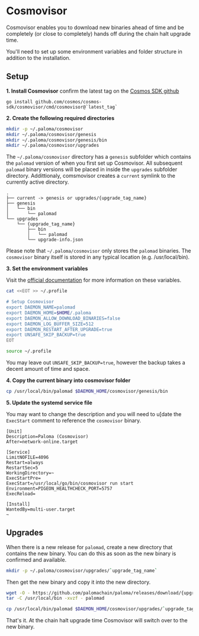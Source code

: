 # Cosmovisor

Cosmovisor enables you to download new binaries ahead of time and be completely (or close to completely) hands off during the chain halt upgrade time.

You'll need to set up some environment variables and folder structure in addition to the installation. 


## Setup
**1. Install Cosmovisor**
confirm the latest tag on the [Cosmos SDK github](https://github.com/cosmos/cosmos-sdk/releases?q=cosmovisor&expanded=true)

```
go install github.com/cosmos/cosmos-sdk/cosmovisor/cmd/cosmovisor@`latest_tag`
```

**2. Create the following required directories**
```sh
mkdir -p ~/.paloma/cosmovisor
mkdir ~/.paloma/cosmovisor/genesis
mkdir ~/.paloma/cosmovisor/genesis/bin
mkdir ~/.paloma/cosmovisor/upgrades
```
The `~/.paloma/cosmovisor` directory has a `genesis` subfolder which contains the `palomad` version of when you first set up Cosmovisor. All subsequent `palomad` binary versions will be placed in inside the `upgrades` subfolder directory. Addittionaly, comsmovisor creates a `current` symlink to the currently active directory.

```text
.
├── current -> genesis or upgrades/{upgrade_tag_name}
├── genesis
│   └── bin
│       └── palomad
└── upgrades
    └── {upgrade_tag_name}
        ├── bin
        │   └── palomad
        └── upgrade-info.json
```
Please note that `~/.paloma/cosmovisor` only stores the `palomad` binaries. The `cosmovisor` binary itself is stored in any typical location (e.g. /usr/local/bin).


**3. Set the environment variables**

Visit the [official documentation](https://github.com/cosmos/cosmos-sdk/tree/cosmovisor/v1.3.0/cosmovisor) for more information on these variables. 

```bash
cat <<EOT >> ~/.profile

# Setup Cosmovisor
export DAEMON_NAME=palomad
export DAEMON_HOME=$HOME/.paloma
export DAEMON_ALLOW_DOWNLOAD_BINARIES=false
export DAEMON_LOG_BUFFER_SIZE=512
export DAEMON_RESTART_AFTER_UPGRADE=true
export UNSAFE_SKIP_BACKUP=true
EOT

source ~/.profile
```

You may leave out `UNSAFE_SKIP_BACKUP=true`, however the backup takes a decent amount of time and space.


**4. Copy the current binary into cosmovisor folder**
```bash
cp /usr/local/bin/palomad $DAEMON_HOME/cosmovisor/genesis/bin
```

**5. Update the systemd service file**

You may want to change the description and you will need to u[date the `ExecStart` comment to reference the `cosmovisor` binary.

```sh{2,11}
[Unit]
Description=Paloma (Cosmovisor)
After=network-online.target

[Service]
LimitNOFILE=4096
Restart=always
RestartSec=5
WorkingDirectory=~
ExecStartPre=
ExecStart=/usr/local/go/bin/cosmovisor run start
Environment=PIGEON_HEALTHCHECK_PORT=5757
ExecReload=

[Install]
WantedBy=multi-user.target
~
```


## Upgrades 
When there is a new release for `palomad`, create a new directory that contains the new binary. You can do this as soon as the new binary is confirmed and available. 
```bash
mkdir -p ~/.paloma/cosmovisor/upgrades/`upgrade_tag_name`
```
Then get the new binary and copy it into the new directory.

```bash
wget -O - https://github.com/palomachain/paloma/releases/download/{upgrade_tag_name}/paloma_Linux_x86_64.tar.gz  | \
tar -C /usr/local/bin -xvzf - palomad

cp /usr/local/bin/palomad $DAEMON_HOME/cosmovisor/upgrades/`upgrade_tag_name`
```

That's it. At the chain halt upgrade time Cosmovisor will switch over to the new binary. 